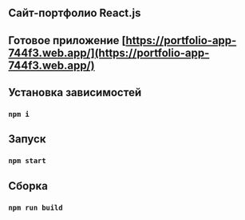 ## Сайт-портфолио React.js
## Готовое приложение [https://portfolio-app-744f3.web.app/](https://portfolio-app-744f3.web.app/)
## Установка зависимостей 
### `npm i`
## Запуск
### `npm start`
## Сборка
### `npm run build`

